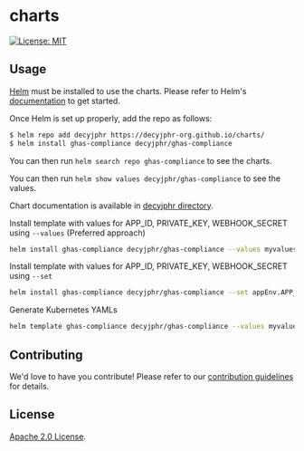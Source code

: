 # charts

[![License: MIT](https://img.shields.io/badge/License-MIT-yellow.svg)](https://opensource.org/licenses/MIT)
## Usage

[Helm](https://helm.sh/) must be installed to use the charts. Please refer to Helm's [documentation](https://helm.sh/docs/) to get started.

Once Helm is set up properly, add the repo as follows:

```bash
$ helm repo add decyjphr https://decyjphr-org.github.io/charts/
$ helm install ghas-compliance decyjphr/ghas-compliance
```

You can then run `helm search repo ghas-compliance` to see the charts.

You can then run `helm show values decyjphr/ghas-compliance` to see the values.

Chart documentation is available in [decyjphr directory](https://github.com/decyjphr-org/ghas-compliance/).

Install template with values for APP_ID, PRIVATE_KEY, WEBHOOK_SECRET using `--values` (Preferred approach)
```bash
helm install ghas-compliance decyjphr/ghas-compliance --values myvalues.yaml
```

Install template with values for APP_ID, PRIVATE_KEY, WEBHOOK_SECRET using `--set`
```bash
helm install ghas-compliance decyjphr/ghas-compliance --set appEnv.APP_ID="\"210920\"" --set appEnv.PRIVATE_KEY="TFM...==" --set appEnv.WEBHOOK_SECRET="ZjZlYTFjN...=="
```

Generate Kubernetes YAMLs
```bash
helm template ghas-compliance decyjphr/ghas-compliance --values myvalues.yaml
```

## Contributing

We'd love to have you contribute! Please refer to our [contribution guidelines](https://github.com/decyjphr-org/charts/blob/main/CONTRIBUTING.md) for details.

## License

[Apache 2.0 License](https://github.com/decyjphr-org/charts/blob/main/LICENSE).